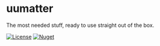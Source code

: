 # uumatter
The most needed stuff, ready to use straight out of the box.

[![License](https://img.shields.io/github/license/rumrunner0/uumatter?label=license)](https://github.com/rumrunner0/uumatter/blob/main/LICENSE)
[![Nuget](https://img.shields.io/nuget/v/Rumrunner0.Uumatter.Console?logo=nuget&label=nuget)](https://www.nuget.org/packages/Rumrunner0.Uumatter.Console)